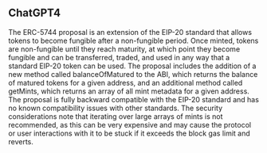 ## ChatGPT4

The ERC-5744 proposal is an extension of the EIP-20 standard that allows tokens to become fungible after a non-fungible period. Once minted, tokens are non-fungible until they reach maturity, at which point they become fungible and can be transferred, traded, and used in any way that a standard EIP-20 token can be used. The proposal includes the addition of a new method called balanceOfMatured to the ABI, which returns the balance of matured tokens for a given address, and an additional method called getMints, which returns an array of all mint metadata for a given address. The proposal is fully backward compatible with the EIP-20 standard and has no known compatibility issues with other standards. The security considerations note that iterating over large arrays of mints is not recommended, as this can be very expensive and may cause the protocol or user interactions with it to be stuck if it exceeds the block gas limit and reverts.
